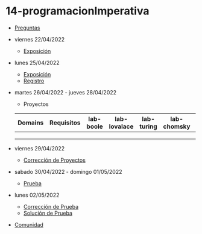 # 14-programacionImperativa

- [Preguntas](https://escuela.it/cursos/curso-recurrencia-desarrollo-software/clase/patron)
- viernes 22/04/2022
  - [Exposición](https://escuela.it/cursos/curso-recurrencia-desarrollo-software/clase/patron)
- lunes 25/04/2022
  - [Exposición](https://escuela.it/cursos/curso-recurrencia-desarrollo-software/clase/patron)
  - [Registro](https://forms.gle/pA2QvsW32P4KtTD77)
- martes 26/04/2022 - jueves 28/04/2022
  - Proyectos
  
  |Domains|Requisitos|lab-boole|lab-lovalace|lab-turing|lab-chomsky|lab-bernersLee|
  |-------|----------|---------|------------|----------|-----------|--------------|
  |       |          |         |            |          |           |              |
  |       |          |         |            |          |           |              |
  |       |          |         |            |          |           |              |
- viernes 29/04/2022
  - [Corrección de Proyectos](https://escuela.it/cursos/curso-recurrencia-desarrollo-software/clase/patron)
- sabado 30/04/2022 - domingo 01/05/2022
  - [Prueba](https://forms.gle/hB9UJoN2PYiexctH8)
- lunes 02/05/2022
  - [Corrección de Prueba](https://escuela.it/cursos/curso-recurrencia-desarrollo-software/clase/patron)
  - [Solución de Prueba](https://docs.google.com/spreadsheets/d/1Uwtqa5VdD5wK2X7eLgkS6_th16aPnsW8pa5Ft2TyLPo/edit#gid=0)
- [Comunidad](https://app.slack.com/client/T02S3KYD464/C02UL6H6QQY)
